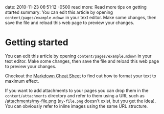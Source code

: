 date: 2010-11-23 06:51:12 -0500
read more: Read more tips on getting started
summary: You can edit this article by opening `content/pages/example.mdown` in your text editor. Make some changes, then save the file and reload this web page to preview your changes.

#  Getting started

You can edit this article by opening `content/pages/example.mdown` in your text editor. Make some changes, then save the file and reload this web page to preview your changes.


Checkout the [Markdown Cheat Sheet](http://effectif.com/articles/markdown-cheat-sheet) to find out how to format your text to maximum effect.

If you want to add attachments to your pages you can drop them in the `content/attachments` directory and refer to them using a URL such as [/attachments/my-file.png](/attachments/my-file.png) (`my-file.png` doesn't exist, but you get the idea). You can obviously refer to inline images using the same URL structure.

